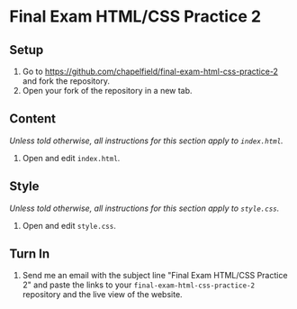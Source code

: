 # Final Exam HTML/CSS Practice 2

## Setup

1. Go to https://github.com/chapelfield/final-exam-html-css-practice-2 and fork the repository.
2. Open your fork of the repository in a new tab.

## Content

*Unless told otherwise, all instructions for this section apply to `index.html`.*

1. Open and edit `index.html`.

## Style

*Unless told otherwise, all instructions for this section apply to `style.css`.*

1. Open and edit `style.css`.

## Turn In

1. Send me an email with the subject line "Final Exam HTML/CSS Practice 2" and paste the links to your `final-exam-html-css-practice-2` repository and the live view of the website.
